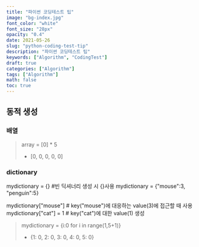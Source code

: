 ```yaml
---
title: "파이썬 코딩테스트 팁"
image: "bg-index.jpg"
font_color: "white"
font_size: "28px"
opacity: "0.4"
date: 2021-05-26
slug: "python-coding-test-tip"
description: "파이썬 코딩테스트 팁"
keywords: ["Algorithm", "CodingTest"]
draft: true
categories: ["Algorithm"]
tags: ["Algorithm"]
math: false
toc: true
---
```


## 동적 생성

### 배열

> array = [0] * 5
> - [0, 0, 0, 0, 0]

### dictionary

mydictionary = {} #빈 딕셔너리 생성 시 {}사용
mydictionary = {"mouse":3, "penguin":5}

mydictionary["mouse"] # key("mouse")에 대응하는 value(3)에 접근할 때 사용
mydictionary["cat"] = 1 # key("cat")에 대한 value(1) 생성

>mydictionary = {i:0 for i in range(1,5+1)}
> - {1: 0, 2: 0, 3: 0, 4: 0, 5: 0}